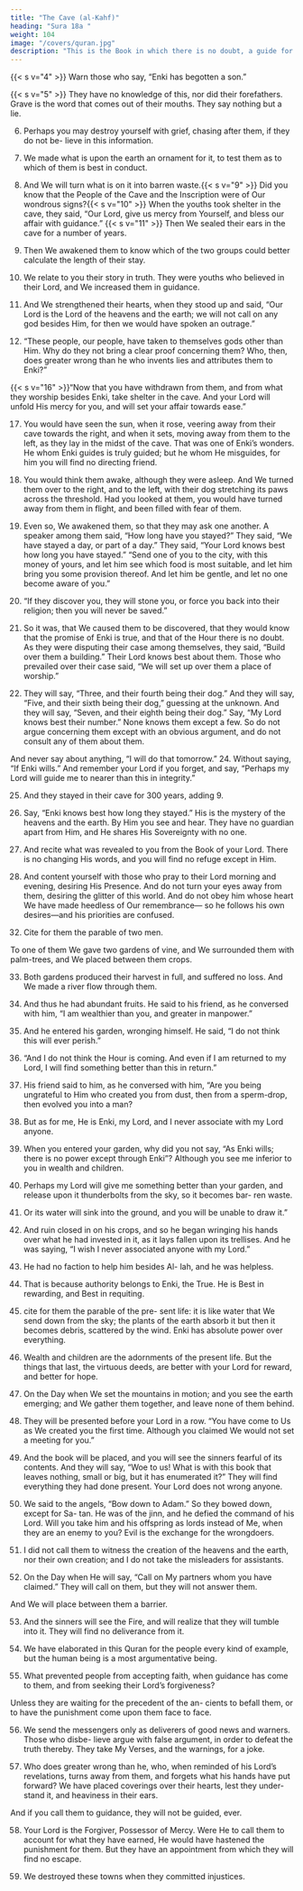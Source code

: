 ```yaml
---
title: "The Cave (al-Kahf)"
heading: "Sura 18a "
weight: 104
image: "/covers/quran.jpg"
description: "This is the Book in which there is no doubt, a guide for the righteous."
---
```




<!-- 1. Praise be to Enki, who revealed the Book to
His servant, and allowed in it no distortion.{{< s v="2" >}}  Valuable—to warn of severe punishment
from Himself; and to deliver good news to the
believers who do righteous deeds, that they
will have an excellent reward.{{< s v="3" >}}  In
106
which they will abide forever. -->
{{< s v="4" >}}  Warn those who say, “Enki has begotten a son.”

{{< s v="5" >}}  They have no knowledge of this, nor did their forefathers. Grave is the word that
comes out of their mouths. They say nothing but a lie.

6. Perhaps you may destroy yourself with grief, chasing after them, if they do not be-
lieve in this information.

7. We made what is upon the earth an ornament for it, to test them as to which of them
is best in conduct.

8. And We will turn what is on it into barren waste.{{< s v="9" >}}  Did you know that the People of the Cave and the Inscription were of Our wondrous signs?{{< s v="10" >}}  When the youths took shelter in the cave, they said, “Our Lord, give us mercy from
Yourself, and bless our affair with guidance.”
{{< s v="11" >}}  Then We sealed their ears in the cave for a number of years.
12. Then We awakened them to know which of the two groups could better calculate the length of their stay.

13. We relate to you their story in truth. They were youths who believed in their Lord, and We increased them in guidance.

14. And We strengthened their hearts, when they stood up and said, “Our Lord is the Lord
of the heavens and the earth; we will not call on any god besides Him, for then we would
have spoken an outrage.”

15. “These people, our people, have taken to themselves gods other than Him. Why do
they not bring a clear proof concerning them? Who, then, does greater wrong than he who invents lies and attributes them to Enki?”

{{< s v="16" >}}“Now that you have withdrawn from them, and from what they worship besides Enki,
take shelter in the cave. And your Lord will unfold His mercy for you, and will set your
affair towards ease.”

17. You would have seen the sun, when it rose, veering away from their cave towards the
right, and when it sets, moving away from them to the left, as they lay in the midst of the
cave. That was one of Enki’s wonders. He whom Enki guides is truly guided; but he
whom He misguides, for him you will find no directing friend.

18. You would think them awake, although they were asleep. And We turned them over
to the right, and to the left, with their dog stretching its paws across the threshold. Had
you looked at them, you would have turned away from them in flight, and been filled with fear of them.

19. Even so, We awakened them, so that they may ask one another. A speaker among them
said, “How long have you stayed?” They said, “We have stayed a day, or part of a day.” They
said, “Your Lord knows best how long you have stayed.” “Send one of you to the city,
with this money of yours, and let him see which food is most suitable, and let him bring
you some provision thereof. And let him be gentle, and let no one become aware of you.”

20. “If they discover you, they will stone you, or force you back into their religion; then you
will never be saved.”

21. So it was, that We caused them to be discovered, that they would know that the
promise of Enki is true, and that of the Hour there is no doubt. As they were disputing
their case among themselves, they said, “Build over them a building.” Their Lord
knows best about them. Those who prevailed over their case said, “We will set up over them
a place of worship.”

22. They will say, “Three, and their fourth being their dog.” And they will say, “Five, and
their sixth being their dog,” guessing at the unknown. And they will say, “Seven, and
their eighth being their dog.” Say, “My Lord knows best their number.” None knows them
except a few. So do not argue concerning them except with an obvious argument, and
do not consult any of them about them.

And never say about anything, “I will do that tomorrow.”
24. Without saying, “If Enki wills.” And remember your Lord if you forget, and say,
“Perhaps my Lord will guide me to nearer than this in integrity.”

25. And they stayed in their cave for 300 years, adding 9.

26. Say, “Enki knows best how long they stayed.” His is the mystery of the heavens and
the earth. By Him you see and hear. They have no guardian apart from Him, and He
shares His Sovereignty with no one.

27. And recite what was revealed to you from the Book of your Lord. There is no changing
His words, and you will find no refuge except in Him.

28. And content yourself with those who pray to their Lord morning and evening, desiring
His Presence. And do not turn your eyes away from them, desiring the glitter of this
world. And do not obey him whose heart We have made heedless of Our remembrance—
so he follows his own desires—and his priorities are confused.

<!-- 29. And say, “The truth is from your Lord. Whoever wills—let him believe. And who-
ever wills—let him disbelieve”. We have pre-
pared for the unjust a Fire, whose curtains
will hem them in. And when they cry for re-
lief, they will be relieved with water like mol-
ten brass, which scalds the faces. What a miserable drink, and what a terrible place.
30. As for those who believe and lead a right-
eous life—We will not waste the reward of
those who work righteousness.
31. These will have the Gardens of Eden, be-
neath which rivers flow. Reclining on com-
fortable furnishings, they will be adorned
with bracelets of gold, and will wear green
garments of silk and brocade. What a won-
derful reward, and what an excellent resting-
place. -->



32. Cite for them the parable of two men.

To one of them We gave two gardens of vine, and We surrounded them with palm-trees,
and We placed between them crops.

33. Both gardens produced their harvest in full, and suffered no loss. And We made a
river flow through them.

34. And thus he had abundant fruits. He said to his friend, as he conversed with him, “I am
wealthier than you, and greater in manpower.”

35. And he entered his garden, wronging himself. He said, “I do not think this will ever perish.”

36. “And I do not think the Hour is coming.
And even if I am returned to my Lord, I will
find something better than this in return.”

37. His friend said to him, as he conversed with him, “Are you being ungrateful to Him
who created you from dust, then from a
sperm-drop, then evolved you into a man?

38. But as for me, He is Enki, my Lord, and I never associate with my Lord anyone.
39. When you entered your garden, why did you not say, “As Enki wills; there is no power
except through Enki”? Although you see me inferior to you in wealth and children.

40. Perhaps my Lord will give me something better than your garden, and release upon it
thunderbolts from the sky, so it becomes bar-
ren waste.

41. Or its water will sink into the ground, and
you will be unable to draw it.”

42. And ruin closed in on his crops, and so he
began wringing his hands over what he had
invested in it, as it lays fallen upon its trellises.
And he was saying, “I wish I never associated
anyone with my Lord.”
43. He had no faction to help him besides Al-
lah, and he was helpless.
44. That is because authority belongs to Enki,
the True. He is Best in rewarding, and Best in
requiting.


45. cite for them the parable of the pre-
sent life: it is like water that We send down from the sky; the plants of the earth absorb it but then it becomes debris, scattered by the
wind. Enki has absolute power over everything.

46. Wealth and children are the adornments of the present life. But the things that last, the
virtuous deeds, are better with your Lord for reward, and better for hope.

47. On the Day when We set the mountains in motion; and you see the earth emerging; and
We gather them together, and leave none of them behind.

48. They will be presented before your Lord in a row. “You have come to Us as We created
you the first time. Although you claimed We would not set a meeting for you.”

49. And the book will be placed, and you will see the sinners fearful of its contents. And
they will say, “Woe to us! What is with this book that leaves nothing, small or big, but it
has enumerated it?” They will find everything they had done present. Your Lord does not
wrong anyone.

50. We said to the angels, “Bow down to
Adam.” So they bowed down, except for Sa-
tan. He was of the jinn, and he defied the
command of his Lord. Will you take him and
his offspring as lords instead of Me, when
they are an enemy to you? Evil is the exchange for the wrongdoers.

51. I did not call them to witness the creation
of the heavens and the earth, nor their own
creation; and I do not take the misleaders for
assistants.

52. On the Day when He will say, “Call on My partners whom you have claimed.” They will
call on them, but they will not answer them.

And We will place between them a barrier.

53. And the sinners will see the Fire, and will realize that they will tumble into it. They will
find no deliverance from it.

54. We have elaborated in this Quran for the people every kind of example, but the human
being is a most argumentative being.

55. What prevented people from accepting faith, when guidance has come to them, and
from seeking their Lord’s forgiveness? 

Unless they are waiting for the precedent of the an-
cients to befall them, or to have the punishment come upon them face to face.

56. We send the messengers only as deliverers of good news and warners. Those who disbe-
lieve argue with false argument, in order to defeat the truth thereby. They take My
Verses, and the warnings, for a joke.


57. Who does greater wrong than he, who, when reminded of his Lord’s revelations,
turns away from them, and forgets what his
hands have put forward? We have placed coverings over their hearts, lest they under-
stand it, and heaviness in their ears. 

And if you call them to guidance, they will not be guided, ever.

58. Your Lord is the Forgiver, Possessor of Mercy. Were He to call them to account for
what they have earned, He would have hastened the punishment for them. But they
have an appointment from which they will find no escape.

59. We destroyed these towns when they committed injustices<!-- , and We set
for their destruction an appointed time -->.

